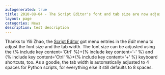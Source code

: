 ```yaml
---
autogenerated: true
title: 2010-08-04 - The Script Editor's font and tab size are now adjustable
layout: page
categories: News
description: test description
---
```


Thanks to Yili Zhao, the [Script Editor](Script_Editor) got menu entries in the *Edit* menu to adjust the font size and the tab width. The font size can be adjusted using the {% include key content='Ctrl' %}+{% include key content='-' %} and {% include key content='Ctrl' %}+{% include key content='+' %} keyboard shortcuts, too. As a goodie, the tab width is automatically adjusted to 4 spaces for Python scripts, for everything else it still defaults to 8 spaces.


